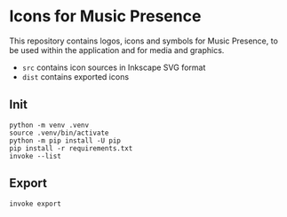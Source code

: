 # Icons for Music Presence

This repository contains logos, icons and symbols for Music Presence,
to be used within the application and for media and graphics.

- `src` contains icon sources in Inkscape SVG format
- `dist` contains exported icons

## Init

```
python -m venv .venv
source .venv/bin/activate
python -m pip install -U pip
pip install -r requirements.txt
invoke --list
```

## Export

```
invoke export
```
